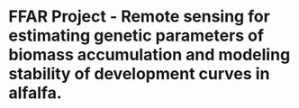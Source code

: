# FFAR Project - Remote sensing for estimating genetic parameters of biomass accumulation and modeling stability of development curves in alfalfa.
